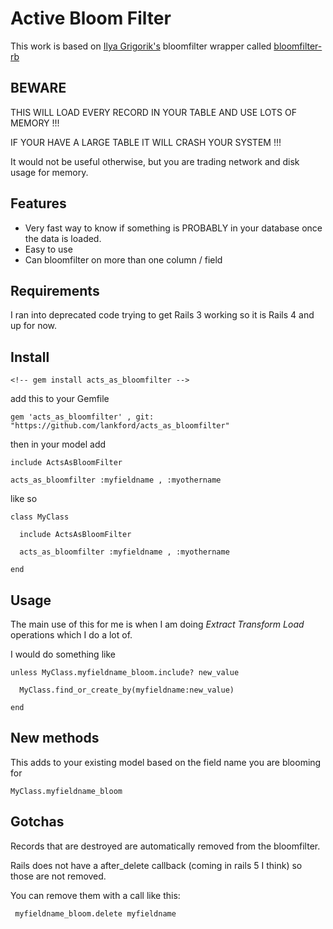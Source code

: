 # Active Bloom Filter

This work is based on [Ilya Grigorik's](https://github.com/igrigorik) bloomfilter wrapper called   [bloomfilter-rb](https://github.com/igrigorik/bloomfilter-rb)

## BEWARE

THIS WILL LOAD EVERY RECORD IN YOUR TABLE AND USE LOTS OF MEMORY !!!

IF YOUR HAVE A LARGE TABLE IT WILL CRASH YOUR SYSTEM !!!

It would not be useful otherwise, but you are trading network and disk usage for memory.

## Features

* Very fast way to know if something is PROBABLY in your database once the data is loaded.
* Easy to use
* Can bloomfilter on more than one column / field


## Requirements

I ran into deprecated code trying to get Rails 3 working so it is Rails 4 and up for now.

## Install
    <!-- gem install acts_as_bloomfilter -->

add this to your Gemfile

    gem 'acts_as_bloomfilter' , git:  "https://github.com/lankford/acts_as_bloomfilter"

then in your model add

    include ActsAsBloomFilter

    acts_as_bloomfilter :myfieldname , :myothername

like so

    class MyClass

      include ActsAsBloomFilter

      acts_as_bloomfilter :myfieldname , :myothername

    end

## Usage

The main use of this for me is when I am doing *Extract Transform Load* operations which I do a lot of.

I would do something like

    unless MyClass.myfieldname_bloom.include? new_value

      MyClass.find_or_create_by(myfieldname:new_value)

    end

## New methods

This adds to your existing model based on the field name you are blooming for

    MyClass.myfieldname_bloom

## Gotchas

Records that are destroyed are automatically removed from the bloomfilter.

Rails does not have a after_delete callback (coming in rails 5 I think) so those are not removed.

You can remove them with a call like this:

     myfieldname_bloom.delete myfieldname
